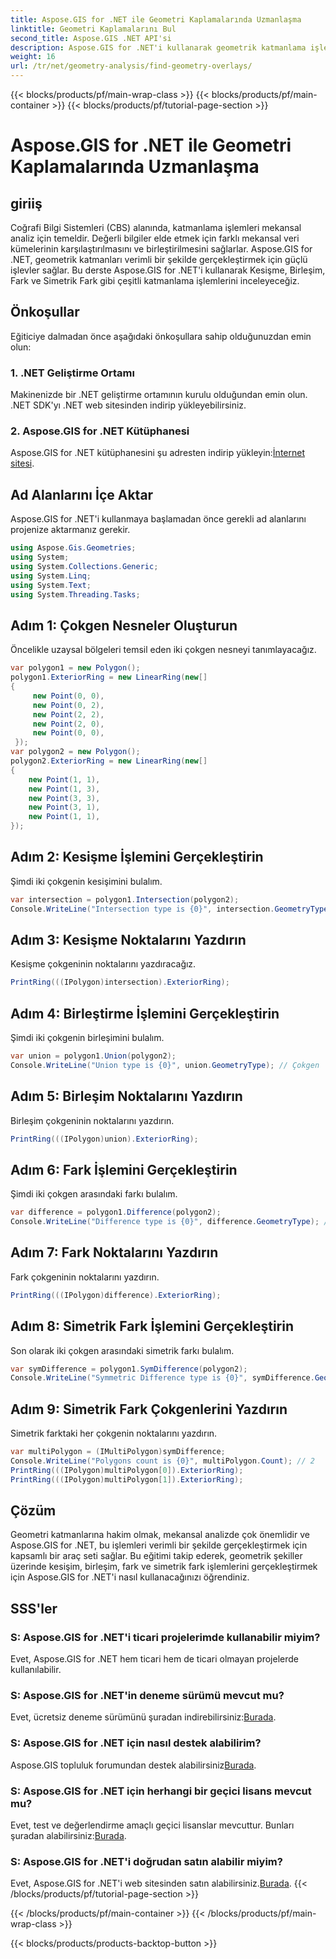 ```yaml
---
title: Aspose.GIS for .NET ile Geometri Kaplamalarında Uzmanlaşma
linktitle: Geometri Kaplamalarını Bul
second_title: Aspose.GIS .NET API'si
description: Aspose.GIS for .NET'i kullanarak geometrik katmanlama işlemlerini nasıl gerçekleştireceğinizi öğrenin. Ana kesişim, birleşim, fark ve simetrik fark işlemleri.
weight: 16
url: /tr/net/geometry-analysis/find-geometry-overlays/
---
```


{{< blocks/products/pf/main-wrap-class >}}
{{< blocks/products/pf/main-container >}}
{{< blocks/products/pf/tutorial-page-section >}}

# Aspose.GIS for .NET ile Geometri Kaplamalarında Uzmanlaşma

## giriiş
Coğrafi Bilgi Sistemleri (CBS) alanında, katmanlama işlemleri mekansal analiz için temeldir. Değerli bilgiler elde etmek için farklı mekansal veri kümelerinin karşılaştırılmasını ve birleştirilmesini sağlarlar. Aspose.GIS for .NET, geometrik katmanları verimli bir şekilde gerçekleştirmek için güçlü işlevler sağlar. Bu derste Aspose.GIS for .NET'i kullanarak Kesişme, Birleşim, Fark ve Simetrik Fark gibi çeşitli katmanlama işlemlerini inceleyeceğiz.
## Önkoşullar
Eğiticiye dalmadan önce aşağıdaki önkoşullara sahip olduğunuzdan emin olun:
### 1. .NET Geliştirme Ortamı
Makinenizde bir .NET geliştirme ortamının kurulu olduğundan emin olun. .NET SDK'yı .NET web sitesinden indirip yükleyebilirsiniz.
### 2. Aspose.GIS for .NET Kütüphanesi
 Aspose.GIS for .NET kütüphanesini şu adresten indirip yükleyin:[İnternet sitesi](https://releases.aspose.com/gis/net/).
## Ad Alanlarını İçe Aktar
Aspose.GIS for .NET'i kullanmaya başlamadan önce gerekli ad alanlarını projenize aktarmanız gerekir.
```csharp
using Aspose.Gis.Geometries;
using System;
using System.Collections.Generic;
using System.Linq;
using System.Text;
using System.Threading.Tasks;
```

## Adım 1: Çokgen Nesneler Oluşturun
Öncelikle uzaysal bölgeleri temsil eden iki çokgen nesneyi tanımlayacağız.
```csharp
var polygon1 = new Polygon();
polygon1.ExteriorRing = new LinearRing(new[]
{
	 new Point(0, 0),
	 new Point(0, 2),
	 new Point(2, 2),
	 new Point(2, 0),
	 new Point(0, 0),
 });
var polygon2 = new Polygon();
polygon2.ExteriorRing = new LinearRing(new[]
{
	new Point(1, 1),
	new Point(1, 3),
	new Point(3, 3),
	new Point(3, 1),
	new Point(1, 1),
});
```
## Adım 2: Kesişme İşlemini Gerçekleştirin
Şimdi iki çokgenin kesişimini bulalım.
```csharp
var intersection = polygon1.Intersection(polygon2);
Console.WriteLine("Intersection type is {0}", intersection.GeometryType); // Çokgen
```
## Adım 3: Kesişme Noktalarını Yazdırın
Kesişme çokgeninin noktalarını yazdıracağız.
```csharp
PrintRing(((IPolygon)intersection).ExteriorRing);
```
## Adım 4: Birleştirme İşlemini Gerçekleştirin
Şimdi iki çokgenin birleşimini bulalım.
```csharp
var union = polygon1.Union(polygon2);
Console.WriteLine("Union type is {0}", union.GeometryType); // Çokgen
```
## Adım 5: Birleşim Noktalarını Yazdırın
Birleşim çokgeninin noktalarını yazdırın.
```csharp
PrintRing(((IPolygon)union).ExteriorRing);
```
## Adım 6: Fark İşlemini Gerçekleştirin
Şimdi iki çokgen arasındaki farkı bulalım.
```csharp
var difference = polygon1.Difference(polygon2);
Console.WriteLine("Difference type is {0}", difference.GeometryType); // Çokgen
```
## Adım 7: Fark Noktalarını Yazdırın
Fark çokgeninin noktalarını yazdırın.
```csharp
PrintRing(((IPolygon)difference).ExteriorRing);
```
## Adım 8: Simetrik Fark İşlemini Gerçekleştirin
Son olarak iki çokgen arasındaki simetrik farkı bulalım.
```csharp
var symDifference = polygon1.SymDifference(polygon2);
Console.WriteLine("Symmetric Difference type is {0}", symDifference.GeometryType); // Çoklu Çokgen
```
## Adım 9: Simetrik Fark Çokgenlerini Yazdırın
Simetrik farktaki her çokgenin noktalarını yazdırın.
```csharp
var multiPolygon = (IMultiPolygon)symDifference;
Console.WriteLine("Polygons count is {0}", multiPolygon.Count); // 2
PrintRing(((IPolygon)multiPolygon[0]).ExteriorRing);
PrintRing(((IPolygon)multiPolygon[1]).ExteriorRing);
```
## Çözüm
Geometri katmanlarına hakim olmak, mekansal analizde çok önemlidir ve Aspose.GIS for .NET, bu işlemleri verimli bir şekilde gerçekleştirmek için kapsamlı bir araç seti sağlar. Bu eğitimi takip ederek, geometrik şekiller üzerinde kesişim, birleşim, fark ve simetrik fark işlemlerini gerçekleştirmek için Aspose.GIS for .NET'i nasıl kullanacağınızı öğrendiniz.
## SSS'ler
### S: Aspose.GIS for .NET'i ticari projelerimde kullanabilir miyim?
Evet, Aspose.GIS for .NET hem ticari hem de ticari olmayan projelerde kullanılabilir.
### S: Aspose.GIS for .NET'in deneme sürümü mevcut mu?
 Evet, ücretsiz deneme sürümünü şuradan indirebilirsiniz:[Burada](https://releases.aspose.com/).
### S: Aspose.GIS for .NET için nasıl destek alabilirim?
 Aspose.GIS topluluk forumundan destek alabilirsiniz[Burada](https://forum.aspose.com/c/gis/33).
### S: Aspose.GIS for .NET için herhangi bir geçici lisans mevcut mu?
 Evet, test ve değerlendirme amaçlı geçici lisanslar mevcuttur. Bunları şuradan alabilirsiniz:[Burada](https://purchase.aspose.com/temporary-license/).
### S: Aspose.GIS for .NET'i doğrudan satın alabilir miyim?
 Evet, Aspose.GIS for .NET'i web sitesinden satın alabilirsiniz.[Burada](https://purchase.aspose.com/buy).
{{< /blocks/products/pf/tutorial-page-section >}}

{{< /blocks/products/pf/main-container >}}
{{< /blocks/products/pf/main-wrap-class >}}

{{< blocks/products/products-backtop-button >}}
